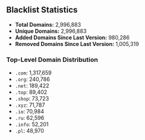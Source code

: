## Blacklist Statistics

- **Total Domains:** 2,996,883
- **Unique Domains:** 2,996,883
- **Added Domains Since Last Version:** 980,286
- **Removed Domains Since Last Version:** 1,005,319

### Top-Level Domain Distribution

-  `.com`: 1,317,659
-  `.org`: 240,786
-  `.net`: 189,422
-  `.top`: 89,402
-  `.shop`: 73,723
-  `.xyz`: 71,787
-  `.io`: 70,984
-  `.ru`: 62,596
-  `.info`: 52,201
-  `.pl`: 48,970
